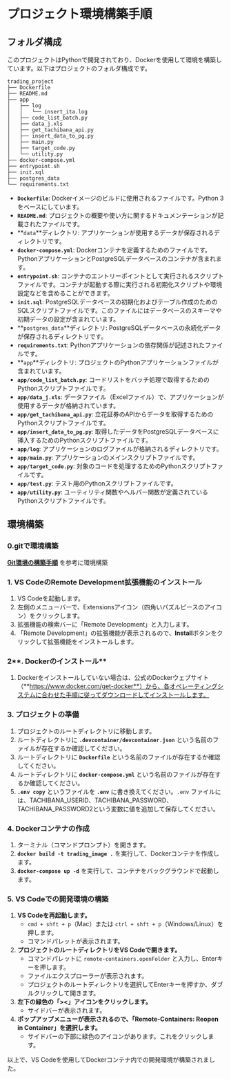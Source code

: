# プロジェクト環境構築手順

## フォルダ構成

このプロジェクトはPythonで開発されており、Dockerを使用して環境を構築しています。以下はプロジェクトのフォルダ構成です。

```
trading_project
├── Dockerfile
├── README.md
├── app
│   ├── log
│   │   └── insert_ita.log
│   ├── code_list_batch.py
│   ├── data_j.xls
│   ├── get_tachibana_api.py
│   ├── insert_data_to_pg.py
│   ├── main.py
│   ├── target_code.py
│   └── utility.py
├── docker-compose.yml
├── entrypoint.sh
├── init.sql
├── postgres_data
└── requirements.txt
```

- **`Dockerfile`**: Dockerイメージのビルドに使用されるファイルです。Python 3をベースにしています。
- **`README.md`**: プロジェクトの概要や使い方に関するドキュメンテーションが記載されたファイルです。
- **`data`**ディレクトリ: アプリケーションが使用するデータが保存されるディレクトリです。
- **`docker-compose.yml`**: Dockerコンテナを定義するためのファイルです。PythonアプリケーションとPostgreSQLデータベースのコンテナが含まれます。
- **`entrypoint.sh`**: コンテナのエントリーポイントとして実行されるスクリプトファイルです。コンテナが起動する際に実行される初期化スクリプトや環境設定などを含めることができます。
- **`init.sql`**: PostgreSQLデータベースの初期化およびテーブル作成のためのSQLスクリプトファイルです。このファイルにはデータベースのスキーマや初期データの設定が含まれています。
- **`postgres_data`**ディレクトリ: PostgreSQLデータベースの永続化データが保存されるディレクトリです。
- **`requirements.txt`**: Pythonアプリケーションの依存関係が記述されたファイルです。
- **`app`**ディレクトリ: プロジェクトのPythonアプリケーションファイルが含まれています。
- **`app/code_list_batch.py`**: コードリストをバッチ処理で取得するためのPythonスクリプトファイルです。
- **`app/data_j.xls`**: データファイル（Excelファイル）で、アプリケーションが使用するデータが格納されています。
- **`app/get_tachibana_api.py`**: 立花証券のAPIからデータを取得するためのPythonスクリプトファイルです。
- **`app/insert_data_to_pg.py`**: 取得したデータをPostgreSQLデータベースに挿入するためのPythonスクリプトファイルです。
- **`app/log`**: アプリケーションのログファイルが格納されるディレクトリです。
- **`app/main.py`**: アプリケーションのメインスクリプトファイルです。
- **`app/target_code.py`**: 対象のコードを処理するためのPythonスクリプトファイルです。
- **`app/test.py`**: テスト用のPythonスクリプトファイルです。
- **`app/utility.py`**: ユーティリティ関数やヘルパー関数が定義されているPythonスクリプトファイルです。

## 環境構築

### 0.gitで環境構築

[**Git環境の構築手順**](https://www.notion.so/Git-db0ace056b354b3c9ca91f375a245b7b?pvs=21) を参考に環境構築

### **1. VS CodeのRemote Development拡張機能のインストール**

1. VS Codeを起動します。
2. 左側のメニューバーで、Extensionsアイコン（四角いパズルピースのアイコン）をクリックします。
3. 拡張機能の検索バーに「Remote Development」と入力します。
4. 「Remote Development」の拡張機能が表示されるので、**Install**ボタンをクリックして拡張機能をインストールします。

### 2**. Dockerのインストール**

1. Dockerをインストールしていない場合は、公式のDockerウェブサイト（**https://www.docker.com/get-docker**）から、各オペレーティングシステムに合わせた手順に従ってダウンロードしてインストールします。

### 3. プロジェクトの準備

1. プロジェクトのルートディレクトリに移動します。
2. ルートディレクトリに **`.devcontainer/devcontainer.json`** という名前のファイルが存在するか確認してください。
3. ルートディレクトリに **`Dockerfile`** という名前のファイルが存在するか確認してください。
4. ルートディレクトリに **`docker-compose.yml`** という名前のファイルが存在するか確認してください。
5. **`.env copy`** というファイルを **`.env`** に書き換えてください。`.env` ファイルには、TACHIBANA_USERID、TACHIBANA_PASSWORD、TACHIBANA_PASSWORD2という変数に値を追加して保存してください。

### 4. Dockerコンテナの作成

1. ターミナル（コマンドプロンプト）を開きます。
2. **`docker build -t trading_image .`** を実行して、Dockerコンテナを作成します。
3. **`docker-compose up -d`** を実行して、コンテナをバックグラウンドで起動します。

### 5. VS Codeでの開発環境の構築

1. **VS Codeを再起動します。**
    - `cmd + shft + p`（Mac）または `ctrl + shft + p`（Windows/Linux）を押します。
    - コマンドパレットが表示されます。
2. **プロジェクトのルートディレクトリをVS Codeで開きます。**
    - コマンドパレットに `remote-containers.openFolder` と入力し、Enterキーを押します。
    - ファイルエクスプローラーが表示されます。
    - プロジェクトのルートディレクトリを選択してEnterキーを押すか、ダブルクリックして開きます。
3. **左下の緑色の「><」アイコンをクリックします。**
    - サイドバーが表示されます。
4. **ポップアップメニューが表示されるので、「Remote-Containers: Reopen in Container」を選択します。**
    - サイドバーの下部に緑色のアイコンがあります。これをクリックします。

以上で、VS Codeを使用してDockerコンテナ内での開発環境が構築されました。
